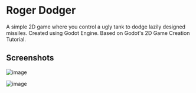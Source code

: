 #  Roger Dodger
A simple 2D game where you control a ugly tank to dodge lazily designed missiles.
Created using Godot Engine.
Based on Godot's 2D Game Creation Tutorial.


## Screenshots
![image](https://github.com/IrrationalCucumber/RogerDodger/assets/113760541/2f51a8c2-173f-4d69-9b8b-caaa478ea299)

![image](https://github.com/IrrationalCucumber/RogerDodger/assets/113760541/0815d905-1137-470e-b58e-7e38606ad4fc)

